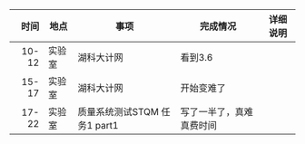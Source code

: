 |时间|地点|事项|完成情况|详细说明|
|---:|---|---|---|---|
|10-12|实验室|湖科大计网|看到3.6||
|15-17|实验室|湖科大计网|开始变难了||
|17-22|实验室|质量系统测试STQM 任务1 part1|写了一半了，真难真费时间||